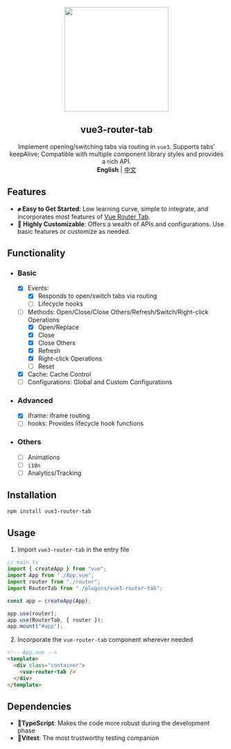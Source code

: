 <div align="center">
    <div align="center"><img src="https://github.com/daylenjeez/vue3-router-tab/assets/111993029/71058201-d832-43d2-8396-04def7756971" width=240 /></div>
    <h2 align="center">vue3-router-tab</h2>
    <div align="center">Implement opening/switching tabs via routing in <code>vue3</code>. Supports tabs' keepAlive; Compatible with multiple component library styles and provides a rich API.</div>
    <div align="center"><strong>English</strong> | <a href="README.md">中文</a></div>
</div>

## Features

- **✊ Easy to Get Started**: Low learning curve, simple to integrate, and incorporates most features of [Vue Router Tab](https://bhuh12.github.io/vue-router-tab/zh/).
- **🎨 Highly Customizable**: Offers a wealth of APIs and configurations. Use basic features or customize as needed.

## Functionality
- ### Basic
    - [x] Events: 
      - [x] Responds to open/switch tabs via routing
      - [ ] Lifecycle hooks
    - [ ] Methods: Open/Close/Close Others/Refresh/Switch/Right-click Operations
      - [x] Open/Replace
      - [x] Close
      - [x] Close Others
      - [x] Refresh
      - [x] Right-click Operations
      - [ ] Reset
    - [x] Cache: Cache Control
    - [ ] Configurations: Global and Custom Configurations
- ### Advanced
    - [x] iframe: iframe routing
    - [ ] hooks: Provides lifecycle hook functions
- ### Others
    - [ ] Animations
    - [ ] `i18n`
    - [ ] Analytics/Tracking

## Installation

```bash
npm install vue3-router-tab
```

## Usage

1. Import `vue3-router-tab` in the entry file
```ts
// main.ts
import { createApp } from "vue";
import App from "./App.vue";
import router from "./router";
import RouterTab from "./plugins/vue3-router-tab";

const app = createApp(App);

app.use(router);
app.use(RouterTab, { router });
app.mount("#app");
```

2. Incorporate the `vue-router-tab` component wherever needed
```html
<!-- App.vue -->
<template>
  <div class="container">
    <vue-router-tab />
  </div>
</template>
```

## Dependencies

- **💪TypeScript**: Makes the code more robust during the development phase
- **👬Vitest**: The most trustworthy testing companion
